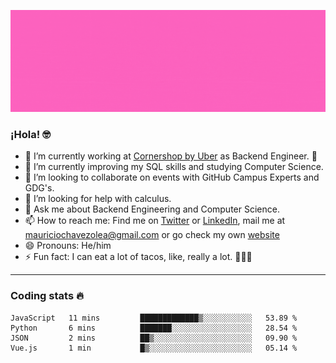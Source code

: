 ![Banner](banner.gif)

### ¡Hola! 🤓

- 🔭 I’m currently working at [Cornershop by Uber](https://cornershopapp.com) as Backend Engineer. 🥑
- 🌱 I’m currently improving my SQL skills and studying Computer Science.
- 👯 I’m looking to collaborate on events with GitHub Campus Experts and GDG's.
- 🤔 I’m looking for help with calculus.
- 💬 Ask me about Backend Engineering and Computer Science.
- 📫 How to reach me: Find me on [Twitter](https://twitter.com/ultr4nerd) or [LinkedIn](https://www.linkedin.com/in/ultr4nerd), mail me at [mauriciochavezolea@gmail.com](mailto:mauriciochavezolea@gmail.com) or go check my own [website](mauriciochavez.surge.sh)
- 😄 Pronouns: He/him
- ⚡ Fun fact: I can eat a lot of tacos, like, really a lot. 🌮🌮🌮

---

### Coding stats 🔥

<!--START_SECTION:waka-->
```text
JavaScript   11 mins         █████████████▒░░░░░░░░░░░   53.89 % 
Python       6 mins          ███████░░░░░░░░░░░░░░░░░░   28.54 % 
JSON         2 mins          ██▒░░░░░░░░░░░░░░░░░░░░░░   09.90 % 
Vue.js       1 min           █▒░░░░░░░░░░░░░░░░░░░░░░░   05.14 % 
```
<!--END_SECTION:waka-->
